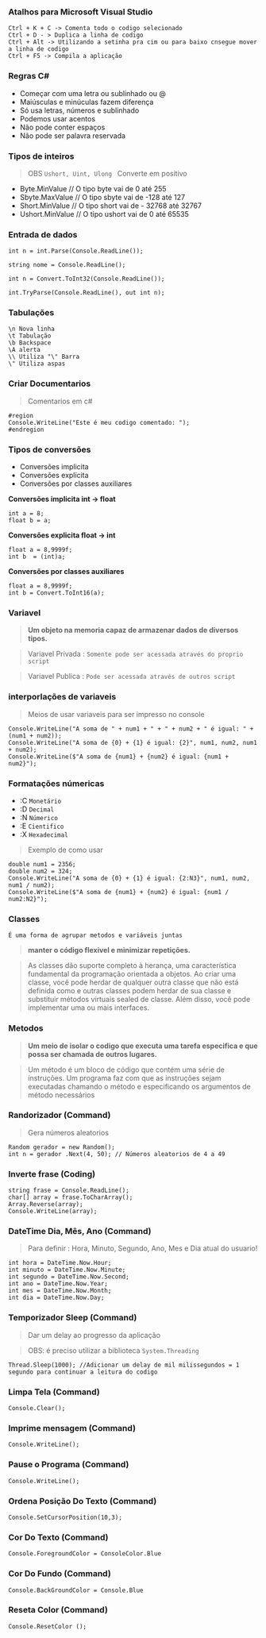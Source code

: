 ### Atalhos para Microsoft Visual Studio
```
Ctrl + K + C -> Comenta todo o codigo selecionado
Ctrl + D - > Duplica a linha de codigo 
Ctrl + Alt -> Utilizando a setinha pra cim ou para baixo cnsegue mover a linha de codigo
Ctrl + F5 -> Compila a aplicação
```
### Regras C#
* Começar com uma letra ou sublinhado ou @
* Maiúsculas e minúculas fazem diferença
* Só usa letras, números e sublinhado
* Podemos usar acentos
* Não pode conter espaços 
* Não pode ser palavra reservada

### Tipos de inteiros
>OBS ```Ushort, Uint, Ulong ``` Converte em positivo
* Byte.MinValue // O tipo byte vai de 0 até 255
* Sbyte.MaxValue // O tipo sbyte vai de -128 até 127
* Short.MinValue // O tipo short vai de - 32768 até 32767
* Ushort.MinValue // O tipo ushort vai de 0 até 65535

### Entrada de dados
> 
```
int n = int.Parse(Console.ReadLine());

string nome = Console.ReadLine();

int n = Convert.ToInt32(Console.ReadLine());

int.TryParse(Console.ReadLine(), out int n);

```
### Tabulações
```
\n Nova linha
\t Tabulação
\b Backspace
\A alerta
\\ Utiliza "\" Barra
\" Utiliza aspas
```

### Criar Documentarios 
>Comentarios em c#
```
#region
Console.WriteLine("Este é meu codigo comentado: ");
#endregion
```

### Tipos de conversões
* Conversões implicita 
* Conversões explícita
* Conversões por classes auxiliares

**Conversões implicita int -> float**
```
int a = 8;
float b = a;
```
**Conversões explicita float -> int**
```
float a = 8,9999f;
int b  = (int)a;
```
**Conversões por classes auxiliares**
```
float a = 8,9999f;
int b = Convert.ToInt16(a);
```

### Variavel 
>**Um objeto na memoria capaz de armazenar dados de diversos tipos.**

>Variavel Privada : ``` Somente pode ser acessada através do proprio script ```

>Variavel Publica : ``` Pode ser acessada através de outros script ```

### interporlações de variaveis 
>Meios de usar variaveis para ser impresso no console
```
Console.WriteLine("A soma de " + num1 + " + " + num2 + " é igual: " + (num1 + num2));
Console.WriteLine("A soma de {0} + {1} é igual: {2}", num1, num2, num1 + num2);
Console.WriteLine($"A soma de {num1} + {num2} é igual: {num1 + num2}");
```

### Formatações númericas
* :C ```Monetário```
* :D ```Decimal```
* :N ```Númerico```
* :E ```Cientifico```
* :X ```Hexadecimal```
>Exemplo de como usar
```
double num1 = 2356;
double num2 = 324;
Console.WriteLine("A soma de {0} + {1} é igual: {2:N3}", num1, num2, num1 / num2);
Console.WriteLine($"A soma de {num1} + {num2} é igual: {num1 / num2:N2}");
```

### Classes 
``` É uma forma de agrupar metodos e variáveis juntas ```
> **manter o código flexivel e minimizar repetições.**

> As classes dão suporte completo à herança, uma característica fundamental da programação orientada a objetos.
> Ao criar uma classe, você pode herdar de qualquer outra classe que não está definida como e outras classes podem herdar de sua classe
> e substituir métodos virtuais sealed de classe. Além disso, você pode implementar uma ou mais interfaces.

### Metodos 
> **Um meio de isolar o codigo que executa uma tarefa especifica e que possa ser chamada de outros lugares.**

>Um método é um bloco de código que contém uma série de instruções. 
>Um programa faz com que as instruções sejam executadas chamando o método e especificando os argumentos de método necessários

### Randorizador (Command)
>Gera números aleatorios
```
Random gerador = new Random();
int n = gerador .Next(4, 50); // Números aleatorios de 4 a 49 
```
### Inverte frase (Coding)
```
string frase = Console.ReadLine();
char[] array = frase.ToCharArray();
Array.Reverse(array);
Console.WriteLine(array);
```

### DateTime Dia, Mês, Ano (Command)
>Para definir : Hora, Minuto, Segundo, Ano, Mes e Dia atual do usuario!
```
int hora = DateTime.Now.Hour;
int minuto = DateTime.Now.Minute;
int segundo = DateTime.Now.Second;
int ano = DateTime.Now.Year;
int mes = DateTime.Now.Month;
int dia = DateTime.Now.Day;
```
### Temporizador Sleep (Command)
>Dar um delay ao progresso da aplicação

>OBS: é preciso utilizar  a biblioteca ```System.Threading```
```
Thread.Sleep(1000); //Adicionar um delay de mil milissegundos = 1 segundo para continuar a leitura do codigo
```

### Limpa Tela (Command)
```
Console.Clear();
```

### Imprime mensagem (Command)
```
Console.WriteLine();
```

### Pause o Programa (Command)
```
Console.WriteLine();
```

### Ordena Posição Do Texto (Command)
```
Console.SetCursorPosition(10,3);
```
### Cor Do Texto (Command)
```
Console.ForegroundColor = ConsoleColor.Blue
```
### Cor Do Fundo (Command)
```
Console.BackGroundColor = Console.Blue
```
### Reseta Color (Command)
```
Console.ResetColor ();
```


